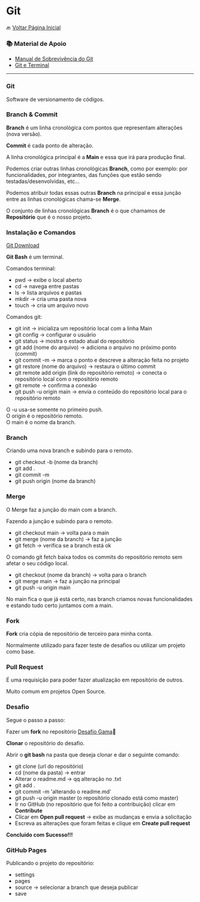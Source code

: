 # Git

🔙 [Voltar Página Inicial](https://github.com/brseghese/hiring-coders-3-vtex-gama)

### 📚 Material de Apoio

- [Manual de Sobrevivência do Git](https://drive.google.com/file/d/1PhH6-s7IjDvmKwUB7oiFvK4MEA9loSlA/view)
- [Git e Terminal](https://drive.google.com/file/d/1MUyj7e9VJtrY77B3D8xkhzS4dQq7mqLG/view)

---

### Git

Software de versionamento de códigos.

### Branch & Commit

**Branch** é um linha cronológica com pontos que representam alterações (nova versão).

**Commit** é cada ponto de alteração.

A linha cronológica principal é a **Main** e essa que irá para produção final.

Podemos criar outras linhas cronológicas **Branch**, como por exemplo: por funcionalidades, por integrantes, das funções que estão sendo testadas/desenvolvidas, etc...

Podemos atribuir todas essas outras **Branch** na principal e essa junção entre as linhas cronológicas chama-se **Merge**.

O conjunto de linhas cronológicas **Branch** é o que chamamos de **Repositório** que é o nosso projeto.

### Instalação e Comandos

[Git Download](https://git-scm.com/downloads)

**Git Bash** é um terminal.

Comandos terminal:

- pwd -> exibe o local aberto
- cd -> navega entre pastas
- ls -> lista arquivos e pastas
- mkdir -> cria uma pasta nova
- touch -> cria um arquivo novo

Comandos git:

- git init -> inicializa um repositório local com a linha Main
- git config -> configurar o usuário
- git status -> mostra o estado atual do repositório
- git add (nome do arquivo) -> adiciona o arquivo no próximo ponto (commit)
- git commit -m -> marca o ponto e descreve a alteração feita no projeto
- git restore (nome do arquivo) -> restaura o último commit
- git remote add origin (link do repositório remoto) -> conecta o repositório local com o repositório remoto
- git remote -> confirma a conexão
- git push -u origin main -> envia o conteúdo do repositório local para o repositório remoto

O -u usa-se somente no primeiro push.<br>
O origin é o repositório remoto.<br>
O main é o nome da branch.

### Branch

Criando uma nova branch e subindo para o remoto.

- git checkout -b (nome da branch)
- git add .
- git commit -m
- git push origin (nome da branch)

### Merge

O Merge faz a junção do main com a branch.

Fazendo a junção e subindo para o remoto.

- git checkout main -> volta para o main
- git merge (nome da branch) -> faz a junção
- git fetch -> verifica se a branch está ok

O comando git fetch baixa todos os commits do repositório remoto sem afetar o seu código local.

- git checkout (nome da branch) -> volta para o branch
- git merge main -> faz a junção na principal
- git push -u origin main

No main fica o que já está certo, nas branch criamos novas funcionalidades e estando tudo certo juntamos com a main.

### Fork

**Fork** cria cópia de repositório de terceiro para minha conta.

Normalmente utilizado para fazer teste de desafios ou utilizar um projeto como base.

### Pull Request

É uma requisição para poder fazer atualização em repositório de outros.

Muito comum em projetos Open Source.

### Desafio

Segue o passo a passo:

Fazer um **fork** no repositório [Desafio Gama](https://github.com/jcbombardelli/gama-no-pullrequest)🔗

**Clonar** o repositório do desafio.

Abrir o <b>git bash</b> na pasta que deseja clonar e dar o seguinte comando:

- git clone (url do repositório)
- cd (nome da pasta) -> entrar
- Alterar o readme.md -> qq alteração no .txt
- git add .
- git commit -m 'alterando o readme.md'
- git push -u origin master (o repositório clonado está como master)
- Ir no GitHub (no repositório que foi feito a contribuição) clicar em **Contribute**
- Clicar em <b>Open pull request</b> -> exibe as mudanças e envia a solicitação
- Escreva as alterações que foram feitas e clique em <b>Create pull request</b>

<b>Concluído com Sucesso!!!</b>

### GitHub Pages

Publicando o projeto do repositório:

- settings
- pages
- source -> selecionar a branch que deseja publicar
- save
